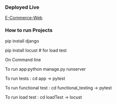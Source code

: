 ### Deployed Live
[E-Commerce-Web](https://firoz0006.pythonanywhere.com/)

### How to run Projects

pip install django

pip install locust # for load test

On Command line

To run app:python manage.py runserver 

To run tests : cd app -> pytest


To run functional test : cd functional_testing  -> pytest

To run load test : cd loadTest -> locust

